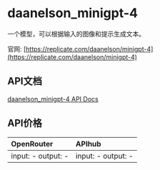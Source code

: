 # daanelson_minigpt-4

一个模型，可以根据输入的图像和提示生成文本。

官网: [https://replicate.com/daanelson/minigpt-4](https://replicate.com/daanelson/minigpt-4)

## API文档

[daanelson_minigpt-4 API Docs](../apis/zh/daanelson_minigpt-4.md)

## API价格

| OpenRouter | APIhub |
|:---|:---|
| input: - output: - | input: - output: - |
